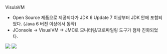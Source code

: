 VisulaVM
- Open Source 제품으로 제공되다가 JDK 6 Update 7 이상부터 JDK 안에 포함되었다. (Java 6 버전 이상에서 동작)
- JConsole -> VisualVM -> JMC로 모니터링/프로파일링 도구가 점차 진화되었다.

<img src="https://user-images.githubusercontent.com/18259297/58416900-08b91680-80be-11e9-8f5e-e8854c474204.PNG"></img>
<img src="https://user-images.githubusercontent.com/18259297/58416918-17073280-80be-11e9-9c25-13ab3df1177b.PNG"></img>
